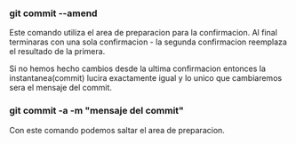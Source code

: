 ### git commit --amend
Este comando utiliza el area de preparacion para la confirmacion. Al final terminaras con una sola confirmacion - la segunda confirmacion reemplaza el resultado de la primera.

Si no hemos hecho cambios desde la ultima confirmacion entonces la instantanea(commit) lucira exactamente igual y lo unico que cambiaremos sera el mensaje del commit.

### git commit -a -m "mensaje del commit"
Con este comando podemos saltar el area de preparacion.